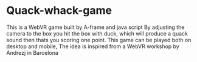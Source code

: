 # Quack-whack-game
This is a WebVR game built by A-frame and java script
By adjusting the camera to the box you hit the box with duck, which will produce a quack sound then thats you scoring one point.
This game can be played both on desktop and mobile,
The idea is inspired from a WebVR workshop by Andrezj in Barcelona

